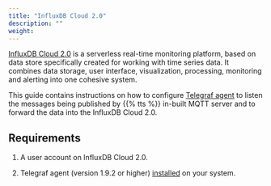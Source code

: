 ```yaml
---
title: "InfluxDB Cloud 2.0"
description: ""
weight: 
---
```


[InfluxDB Cloud 2.0](https://v2.docs.influxdata.com/v2.0/get-started/) is a serverless real-time monitoring platform, based on data store specifically created for working with time series data. It combines data storage, user interface, visualization, processing, monitoring and alerting into one cohesive system. 

This guide contains instructions on how to configure [Telegraf agent](https://www.influxdata.com/time-series-platform/telegraf/) to listen the messages being published by {{% tts %}} in-built MQTT server and to forward the data into the InfluxDB Cloud 2.0.

<!--more-->

## Requirements

1. A user account on InfluxDB Cloud 2.0.

2. Telegraf agent (version 1.9.2 or higher) [installed](https://portal.influxdata.com/downloads/) on your system.